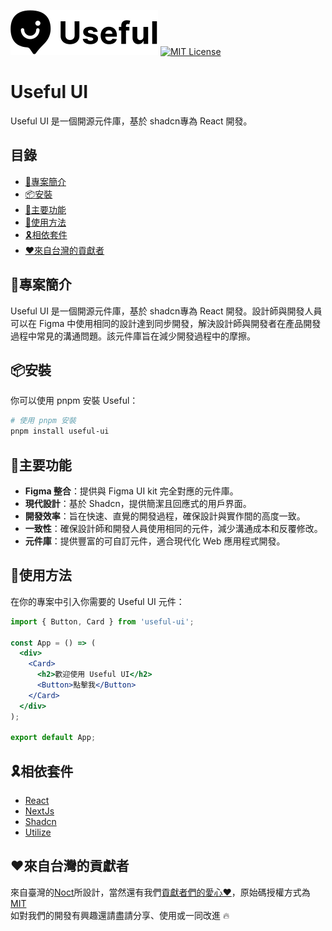 ![Logo](public/img/brand/logo.svg)
[![MIT License](https://img.shields.io/badge/License-MIT-green.svg)](https://choosealicense.com/licenses/mit/)

# Useful UI
Useful UI 是一個開源元件庫，基於 shadcn專為 React 開發。

## 目錄
- [📘專案簡介](#專案簡介)
- [📦安裝](#安裝)
- [🚀主要功能](#主要功能)
- [📀使用方法](#使用方法)
- [🎗️相依套件](#相依套件)
- [❤️來自台灣的貢獻者](#來自台灣的貢獻者)

## 📘專案簡介
Useful UI 是一個開源元件庫，基於 shadcn專為 React 開發。設計師與開發人員可以在 Figma 中使用相同的設計達到同步開發，解決設計師與開發者在產品開發過程中常見的溝通問題。該元件庫旨在減少開發過程中的摩擦。


## 📦安裝
你可以使用 pnpm 安裝 Useful：

```bash
# 使用 pnpm 安裝
pnpm install useful-ui
```
## 🚀主要功能
- **Figma 整合**：提供與 Figma UI kit 完全對應的元件庫。
- **現代設計**：基於 Shadcn，提供簡潔且回應式的用戶界面。
- **開發效率**：旨在快速、直覺的開發過程，確保設計與實作間的高度一致。
- **一致性**：確保設計師和開發人員使用相同的元件，減少溝通成本和反覆修改。
- **元件庫**：提供豐富的可自訂元件，適合現代化 Web 應用程式開發。

## 📀使用方法
在你的專案中引入你需要的 Useful UI 元件：
```jsx
import { Button, Card } from 'useful-ui';

const App = () => (
  <div>
    <Card>
      <h2>歡迎使用 Useful UI</h2>
      <Button>點擊我</Button>
    </Card>
  </div>
);

export default App;
```

## 🎗️相依套件

 - [React](https://awesomeopensource.com/project/elangosundar/awesome-README-templates)
 - [NextJs](https://nextjs.org/)
 - [Shadcn](https://ui.shadcn.com/)
 - [Utilize]()

## ❤️來自台灣的貢獻者
來自臺灣的[Noct](https://huang-design.work/)所設計，當然還有我們[貢獻者們的愛心❤️]()，原始碼授權方式為[MIT](LICENSE)
<br>
如對我們的開發有興趣還請盡請分享、使用或一同改進 🔥
